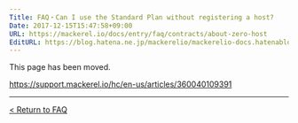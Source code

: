```yaml
---
Title: FAQ・Can I use the Standard Plan without registering a host?
Date: 2017-12-15T15:47:58+09:00
URL: https://mackerel.io/docs/entry/faq/contracts/about-zero-host
EditURL: https://blog.hatena.ne.jp/mackerelio/mackerelio-docs.hatenablog.mackerel.io/atom/entry/8599973812326836482
---
```


This page has been moved.

https://support.mackerel.io/hc/en-us/articles/360040109391

---

[< Return to FAQ](https://mackerel.io/docs/entry/faq)
